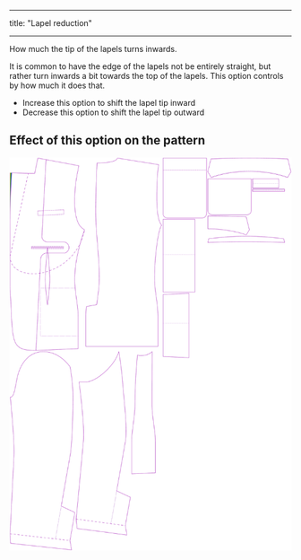 - - -
title: "Lapel reduction"
- - -

How much the tip of the lapels turns inwards.

It is common to have the edge of the lapels not be entirely straight, but rather turn inwards a bit towards the top of the lapels. This option controls by how much it does that.

- Increase this option to shift the lapel tip inward
- Decrease this option to shift the lapel tip outward

## Effect of this option on the pattern

![This image shows the effect of this option by superimposing several variants that have a different value for this option](jaeger_lapelreduction_sample.svg "Effect of this option on the pattern")
